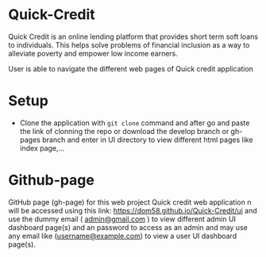 # Quick-Credit
Quick Credit is an online lending platform that provides short term soft loans to individuals. This helps solve problems of financial inclusion as a way to alleviate poverty and empower low income earners.

<p> User is able to navigate the different web pages of Quick credit application </p>

# Setup
- Clone the application with `git clone` command and after go and paste the link of clonning the repo or download the develop branch or gh-pages branch and enter in UI directory to view different html pages like index page,...


# Github-page
GitHub page (gh-page) for this web project Quick credit web application n will be accessed using this link: https://dom58.github.io/Quick-Credit/ui
and use the dummy  email ( admin@gmail.com ) to view different admin UI dashboard page(s) and an password to access as an admin and may use any email like (username@example.com) to view a user UI dashboard page(s).

